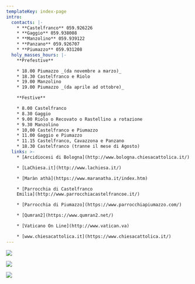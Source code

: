 ```yaml
---
templateKey: index-page
intro:
  contacts: |-
    * **Castelfranco** 059.926226
    * **Gaggio** 059.938008
    * **Manzolino** 059.939122
    * **Panzano** 059.926707
    * **Piumazzo** 059.931208
  holy_masses_hours: |-
    **Prefestive**

    * 18.00 Piumazzo _(da novembre a marzo)_
    * 18.30 Castelfranco e Riolo
    * 19.00 Manzolino
    * 19.00 Piumazzo _(da aprile ad ottobre)_

    **Festive**

    * 8.00 Castelfranco
    * 8.30 Gaggio
    * 9.00 Riolo o Recovato o Rastellino a rotazione
    * 9.30 Manzolino
    * 10,00 Castelfranco e Piumazzo
    * 11.00 Gaggio e Piumazzo
    * 11.15 Castelfranco, Cavazzona e Panzano
    * 18.30 Castelfranco (tranne il mese di Agosto)
  links: >-
    * [Arcidiocesi di Bologna](http://www.bologna.chiesacattolica.it/)

    * [LaChiesa.it](http://www.lachiesa.it/)

    * [Maràn athà](https://www.maranatha.it/index.htm)

    * [Parrocchia di Castelfranco
    Emilia](http://www.parrocchiacastelfrancoe.it/)

    * [Parrocchia di Piumazzo](https://www.parrocchiapiumazzo.com/)

    * [Qumran2](https://www.qumran2.net/)

    * [Vaticano On Line](http://www.vatican.va)

    * [www.chiesacattolica.it](https://www.chiesacattolica.it/)
---
```

![](/img/whatsapp-image-2019-11-07-at-22.20.35.jpeg)

![](/img/whatsapp-image-2019-11-07-at-22.20.52.jpeg)

![](/img/whatsapp-image-2019-11-01-at-19.37.24.jpeg)
